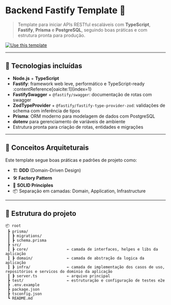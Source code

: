 # Backend Fastify Template 🚀

> Template para iniciar APIs RESTful escaláveis com **TypeScript**, **Fastify**, **Prisma** e **PostgreSQL**, seguindo boas práticas e com estrutura pronta para produção.

[![Use this template](https://img.shields.io/badge/-Use%20this%20template-brightgreen?style=for-the-badge&logo=github)](https://github.com/netorossetti/backend-fastify-template/generate)

---

## 🔧 Tecnologias incluídas

- **Node.js** + **TypeScript**
- **Fastify**: framework web leve, performático e TypeScript-ready :contentReference[oaicite:1]{index=1}
- **FastifySwagger** + `@fastify/swagger`: documentação de rotas com swagger
- **ZodTypeProvider** + `@fastify/fastify-type-provider-zod`: validações de schema com inferência de tipos
- **Prisma**: ORM moderno para modelagem de dados com PostgreSQL
- **dotenv** para gerenciamento de variáveis de ambiente
- Estrutura pronta para criação de rotas, entidades e migrações

---

## 🧠 Conceitos Arquiteturais

Este template segue boas práticas e padrões de projeto como:

- 🏗️ **DDD** (Domain-Driven Design)
- 🛠️ **Factory Pattern**
- 🧰 **SOLID Principles**
- 📦 Separação em camadas: Domain, Application, Infrastructure

---

## 📁 Estrutura do projeto

```text
📦 root
 ┣ prisma/
 ┃ ┣ migrations/
 ┃ ┣ schema.prisma
 ┣ src/
 ┃ ┣ core/                 ← camada de interfaces, helpes e libs da aplicação
 ┃ ┣ domain/               ← camada de abstração da logica da aplicação
 ┃ ┣ infra/                ← camada de implementação dos casos de uso, repositórios e servicos do dominio da aplicação
 ┃ ┣ server.ts             ← arquivo principal
 ┣ test/                   ← estruturação e configuração de testes e2e
 ┣ .env.example
 ┣ package.json
 ┣ tsconfig.json
 ┗ README.md
```
